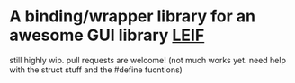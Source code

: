 # A binding/wrapper library for an awesome GUI library [LEIF](https://github.com/cococry/leif/)
still highly wip. pull requests are welcome! (not much works yet. need help with the struct stuff and the #define fucntions)
